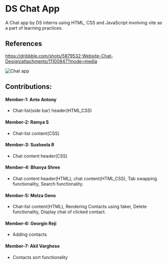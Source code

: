 # DS Chat App
A Chat app by DS interns using HTML, CSS and JavaScript involving vite as a part of learning practices. 

## References 
https://dribbble.com/shots/5879532-Website-Chat-Design/attachments/11100847?mode=media

![Chat app](https://cdn.dribbble.com/users/1349161/screenshots/5879532/media/6774560990e5a433cb3e48cef598718c.jpg)

## Contributions:

#### Member-1: Anto Antony
* Chat-list(side bar) header(HTML,CSS)
#### Member-2: Ramya S
* Chat-list content(CSS)
#### Member-3: Susheela R
* Chat content header(CSS)
#### Member-4: Bhavya Shree
* Chat content header(HTML), chat content(HTML,CSS), Tab swapping functionality, Search functionality.
#### Member-5: Melza Geno
* Chat-list content(HTML), Rendering Contacts using faker, Delete functionality, Display chat of clicked contact.
#### Member-6: Georgin Reji
* Adding contacts
#### Member-7: Akil Varghese
* Contacts sort functionality
